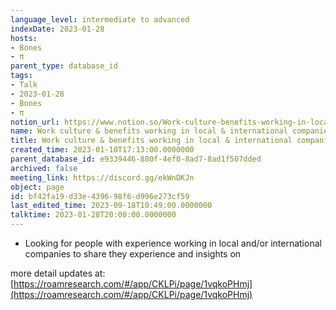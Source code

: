 ```yaml
---
language_level: intermediate to advanced
indexDate: 2023-01-28
hosts:
- Bones
- π
parent_type: database_id
tags:
- Talk
- 2023-01-28
- Bones
- π
notion_url: https://www.notion.so/Work-culture-benefits-working-in-local-international-companies-bf42fa19d33e439698f6d996e273cf59
name: Work culture & benefits working in local & international companies
title: Work culture & benefits working in local & international companies
created_time: 2023-01-10T17:13:00.0000000
parent_database_id: e9339446-880f-4ef0-8ad7-8ad1f507dded
archived: false
meeting_link: https://discord.gg/ekWnDKJn
object: page
id: bf42fa19-d33e-4396-98f6-d996e273cf59
last_edited_time: 2023-09-18T10:49:00.0000000
talktime: 2023-01-28T20:00:00.0000000
---
```


   - Looking for people with experience working in local and/or international companies to share they experience and insights on

more detail updates at:
[https://roamresearch.com/#/app/CKLPi/page/1vqkoPHmj](https://roamresearch.com/#/app/CKLPi/page/1vqkoPHmj)

























